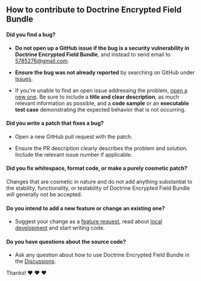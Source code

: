 ## How to contribute to Doctrine Encrypted Field Bundle

#### Did you find a bug?

* **Do not open up a GitHub issue if the bug is a security vulnerability in Doctrine Encrypted Field Bundle**,
  and instead to send email to 5785276@gmail.com.

* **Ensure the bug was not already reported** by searching on GitHub under [Issues](https://github.com/Aeliot-Tm/todo-registrar/issues).

* If you're unable to find an open issue addressing the problem, [open a new one](https://github.com/Aeliot-Tm/todo-registrar/issues/new/choose).
  Be sure to include a **title and clear description**, as much relevant information as possible, and a **code sample**
  or an **executable test case** demonstrating the expected behavior that is not occurring.

#### Did you write a patch that fixes a bug?

* Open a new GitHub pull request with the patch.

* Ensure the PR description clearly describes the problem and solution. Include the relevant issue number if applicable.

#### Did you fix whitespace, format code, or make a purely cosmetic patch?

Changes that are cosmetic in nature and do not add anything substantial to the stability, functionality,
or testability of Doctrine Encrypted Field Bundle will generally not be accepted.

#### Do you intend to add a new feature or change an existing one?

* Suggest your change as a [feature request](https://github.com/Aeliot-Tm/todo-registrar/issues/new?assignees=&labels=enhancement&projects=&template=3_FEATURE_REQUEST.md),
  read about [local development](../docs/local_development.md) and start writing code.

#### Do you have questions about the source code?

* Ask any question about how to use Doctrine Encrypted Field Bundle in the [Discussions](https://github.com/Aeliot-Tm/todo-registrar/discussions).

Thanks! :heart: :heart: :heart:
